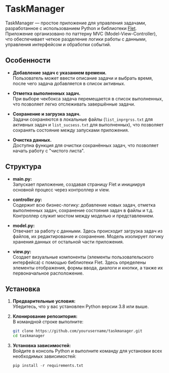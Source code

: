 # TaskManager

TaskManager — простое приложение для управления задачами, разработанное с использованием Python и библиотеки [Flet](https://flet.dev). Приложение организовано по паттерну MVC (Model-View-Controller), что обеспечивает четкое разделение логики работы с данными, управления интерфейсом и обработки событий.

## Особенности

- **Добавление задач с указанием времени.**  
  Пользователь может ввести описание задачи и выбрать время, после чего задача добавляется в список активных.
  
- **Отметка выполненных задач.**  
  При выборе чекбокса задача перемещается в список выполненных, что позволяет легко отслеживать завершённые задачи.

- **Сохранение и загрузка задач.**  
  Задачи сохраняются в локальные файлы (`list_inprgrss.txt` для активных задач и `list_sucsess.txt` для выполненных), что позволяет сохранять состояние между запусками приложения.

- **Очистка данных.**  
  Доступна функция для очистки сохранённых задач, что позволяет начать работу с "чистого листа".

## Структура
  - **main.py:**  
  Запускает приложение, создавая страницу Flet и инициируя основной процесс через контроллер и view.

- **controller.py:**  
  Содержит всю бизнес-логику: добавление новых задач, отметка выполненных задач, сохранение состояния задач в файлы и т.д. Контроллер служит мостом между моделью и представлением.

- **model.py:**  
  Отвечает за работу с данными. Здесь происходит загрузка задач из файлов, их редактирование и сохранение. Модель изолирует логику хранения данных от остальной части приложения.

- **view.py:**  
  Создает визуальные компоненты (элементы пользовательского интерфейса) с помощью библиотеки Flet. Здесь определены элементы отображения, формы ввода, диалоги и кнопки, а также их первоначальное расположение.
  
## Установка

1. **Предварительные условия:**  
   Убедитесь, что у вас установлен Python версии 3.8 или выше.

2. **Клонирование репозитория:**  
   В командной строке выполните:
   ```bash
   git clone https://github.com/yourusername/taskmanager.git
   cd taskmanager
3. **Установка зависимостей:**  
   Войдите в консоль Python и выполните команду для установки всех необходимых зависимостей:
   ```Python
   pip install -r requirements.txt

